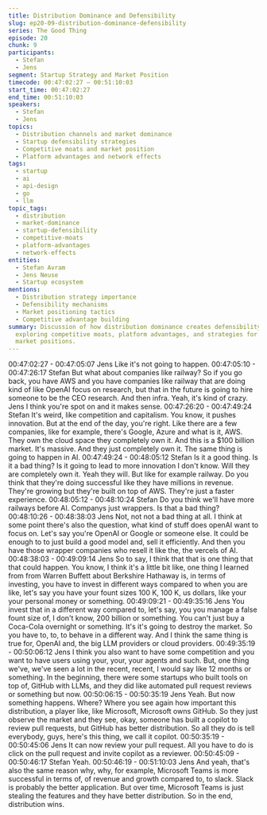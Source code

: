 ```yaml
---
title: Distribution Dominance and Defensibility
slug: ep20-09-distribution-dominance-defensibility
series: The Good Thing
episode: 20
chunk: 9
participants:
  - Stefan
  - Jens
segment: Startup Strategy and Market Position
timecode: 00:47:02:27 – 00:51:10:03
start_time: 00:47:02:27
end_time: 00:51:10:03
speakers:
  - Stefan
  - Jens
topics:
  - Distribution channels and market dominance
  - Startup defensibility strategies
  - Competitive moats and market position
  - Platform advantages and network effects
tags:
  - startup
  - ai
  - api-design
  - go
  - llm
topic_tags:
  - distribution
  - market-dominance
  - startup-defensibility
  - competitive-moats
  - platform-advantages
  - network-effects
entities:
  - Stefan Avram
  - Jens Neuse
  - Startup ecosystem
mentions:
  - Distribution strategy importance
  - Defensibility mechanisms
  - Market positioning tactics
  - Competitive advantage building
summary: Discussion of how distribution dominance creates defensibility for startups,
  exploring competitive moats, platform advantages, and strategies for building sustainable
  market positions.
---
```


00:47:02:27 - 00:47:05:07
Jens
Like it's not going to happen.
00:47:05:10 - 00:47:26:17
Stefan
But what about companies like railway? So if you go back, you have AWS and you have
companies like railway that are doing kind of like OpenAI focus on research, but that in the
future is going to hire someone to be the CEO research. And then infra. Yeah, it's kind of crazy.
Jens I think you're spot on and it makes sense.
00:47:26:20 - 00:47:49:24
Stefan
It's weird, like competition and capitalism. You know, it pushes innovation. But at the end of the
day, you're right. Like there are a few companies, like for example, there's Google, Azure and
what is it, AWS. They own the cloud space they completely own it. And this is a $100 billion
market. It's massive. And they just completely own it. The same thing is going to happen in AI.
00:47:49:24 - 00:48:05:12
Stefan
Is it a good thing. Is it a bad thing? Is it going to lead to more innovation I don't know. Will they
are completely own it. Yeah they will. But like for example railway. Do you think that they're
doing successful like they have millions in revenue. They're growing but they're built on top of
AWS. They're just a faster experience.
00:48:05:12 - 00:48:10:24
Stefan
Do you think we'll have more railways before AI. Companys just wrappers. Is that a bad thing?
00:48:10:26 - 00:48:38:03
Jens
Not, not not a bad thing at all. I think at some point there's also the question, what kind of stuff
does openAI want to focus on. Let's say you're OpenAI or Google or someone else. It could be
enough to to just build a good model and, sell it efficiently. And then you have those wrapper
companies who resell it like the, the vercels of AI.
00:48:38:03 - 00:49:09:14
Jens
So to say, I think that that is one thing that that could happen. You know, I think it's a little bit like,
one thing I learned from from Warren Buffett about Berkshire Hathaway is, in terms of investing,
you have to invest in different ways compared to when you are like, let's say you have your
fount sizes 100 K, 100 K, us dollars, like your your personal money or something.
00:49:09:21 - 00:49:35:16
Jens
You invest that in a different way compared to, let's say, you you manage a false fount size of, I
don't know, 200 billion or something. You can't just buy a Coca-Cola overnight or something. It's
it's going to destroy the market. So you have to, to, to behave in a different way. And I think the
same thing is true for, OpenAI and, the big LLM providers or cloud providers.
00:49:35:19 - 00:50:06:12
Jens
I think you also want to have some competition and you want to have users using your, your,
your agents and such. But, one thing we've, we've seen a lot in the recent, recent, I would say
like 12 months or something. In the beginning, there were some startups who built tools on top
of, GitHub with LLMs, and they did like automated pull request reviews or something but now.
00:50:06:15 - 00:50:35:19
Jens
Yeah. But now something happens. Where? Where you see again how important this
distribution, a player like, like Microsoft, Microsoft owns GitHub. So they just observe the market
and they see, okay, someone has built a copilot to review pull requests, but GitHub has better
distribution. So all they do is tell everybody, guys, here's this thing, we call it copilot.
00:50:35:19 - 00:50:45:06
Jens
It can now review your pull request. All you have to do is click on the pull request and invite
copilot as a reviewer.
00:50:45:09 - 00:50:46:17
Stefan
Yeah.
00:50:46:19 - 00:51:10:03
Jens
And yeah, that's also the same reason why, why, for example, Microsoft Teams is more
successful in terms of, of revenue and growth compared to, to slack. Slack is probably the better
application. But over time, Microsoft Teams is just stealing the features and they have better
distribution. So in the end, distribution wins.